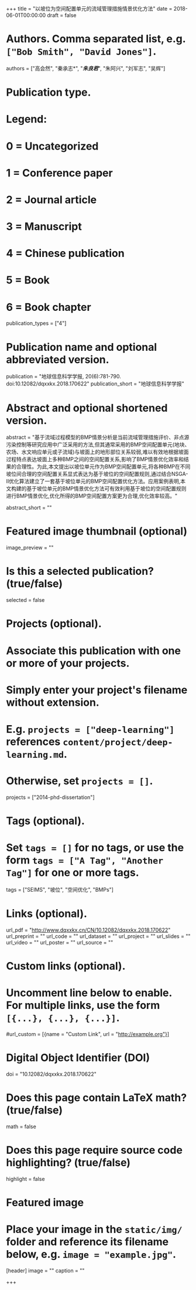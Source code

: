 +++
title = "以坡位为空间配置单元的流域管理措施情景优化方法"
date = 2018-06-01T00:00:00
draft = false

# Authors. Comma separated list, e.g. `["Bob Smith", "David Jones"]`.
authors = ["高会然", "秦承志*", "<b><I>朱良君</I></b>", "朱阿兴", "刘军志", "吴辉"]

# Publication type.
# Legend:
# 0 = Uncategorized
# 1 = Conference paper
# 2 = Journal article
# 3 = Manuscript
# 4 = Chinese publication
# 5 = Book
# 6 = Book chapter
publication_types = ["4"]

# Publication name and optional abbreviated version.
publication = "地球信息科学学报, 20(6):781-790. doi:10.12082/dqxxkx.2018.170622"
publication_short = "地球信息科学学报"

# Abstract and optional shortened version.
abstract = "基于流域过程模型的BMP情景分析是当前流域管理措施评价、非点源污染控制等研究应用中广泛采用的方法,但其通常采用的BMP空间配置单元(地块、农场、水文响应单元或子流域)与坡面上的地形部位关系较弱,难以有效地根据坡面过程特点表达坡面上多种BMP之间的空间配置关系,影响了BMP情景优化效率和结果的合理性。为此,本文提出以坡位单元作为BMP空间配置单元,将各种BMP在不同坡位间合理的空间配置关系显式表达为基于坡位的空间配置规则,通过结合NSGA-II优化算法建立了一套基于坡位单元的BMP空间配置优化方法。应用案例表明,本文构建的基于坡位单元的BMP情景优化方法可有效利用基于坡位的空间配置规则进行BMP情景优化,优化所得的BMP空间配置方案更为合理,优化效率较高。"

abstract_short = ""

# Featured image thumbnail (optional)
image_preview = ""

# Is this a selected publication? (true/false)
selected = false

# Projects (optional).
#   Associate this publication with one or more of your projects.
#   Simply enter your project's filename without extension.
#   E.g. `projects = ["deep-learning"]` references `content/project/deep-learning.md`.
#   Otherwise, set `projects = []`.
projects = ["2014-phd-dissertation"]

# Tags (optional).
#   Set `tags = []` for no tags, or use the form `tags = ["A Tag", "Another Tag"]` for one or more tags.
tags = ["SEIMS", "坡位", "空间优化", "BMPs"]

# Links (optional).
url_pdf = "http://www.dqxxkx.cn/CN/10.12082/dqxxkx.2018.170622"
url_preprint = ""
url_code = ""
url_dataset = ""
url_project = ""
url_slides = ""
url_video = ""
url_poster = ""
url_source = ""

# Custom links (optional).
#   Uncomment line below to enable. For multiple links, use the form `[{...}, {...}, {...}]`.
#url_custom = [{name = "Custom Link", url = "http://example.org"}]

# Digital Object Identifier (DOI)
doi = "10.12082/dqxxkx.2018.170622"

# Does this page contain LaTeX math? (true/false)
math = false

# Does this page require source code highlighting? (true/false)
highlight = false

# Featured image
# Place your image in the `static/img/` folder and reference its filename below, e.g. `image = "example.jpg"`.
[header]
image = ""
caption = ""

+++
